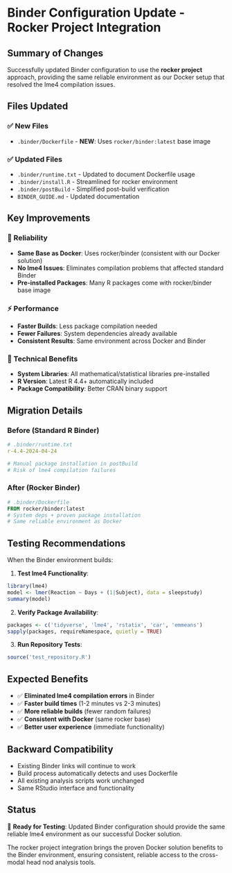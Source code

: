 # Binder Configuration Update - Rocker Project Integration

## Summary of Changes

Successfully updated Binder configuration to use the **rocker project** approach, providing the same reliable environment as our Docker setup that resolved the lme4 compilation issues.

## Files Updated

### ✅ New Files
- `.binder/Dockerfile` - **NEW**: Uses `rocker/binder:latest` base image

### ✅ Updated Files
- `.binder/runtime.txt` - Updated to document Dockerfile usage
- `.binder/install.R` - Streamlined for rocker environment
- `.binder/postBuild` - Simplified post-build verification
- `BINDER_GUIDE.md` - Updated documentation

## Key Improvements

### 🚀 Reliability
- **Same Base as Docker**: Uses rocker/binder (consistent with our Docker solution)
- **No lme4 Issues**: Eliminates compilation problems that affected standard Binder
- **Pre-installed Packages**: Many R packages come with rocker/binder base image

### ⚡ Performance
- **Faster Builds**: Less package compilation needed
- **Fewer Failures**: System dependencies already available
- **Consistent Results**: Same environment across Docker and Binder

### 🔧 Technical Benefits
- **System Libraries**: All mathematical/statistical libraries pre-installed
- **R Version**: Latest R 4.4+ automatically included
- **Package Compatibility**: Better CRAN binary support

## Migration Details

### Before (Standard R Binder)
```yaml
# .binder/runtime.txt
r-4.4-2024-04-24

# Manual package installation in postBuild
# Risk of lme4 compilation failures
```

### After (Rocker Binder)
```dockerfile
# .binder/Dockerfile
FROM rocker/binder:latest
# System deps + proven package installation
# Same reliable environment as Docker
```

## Testing Recommendations

When the Binder environment builds:

1. **Test lme4 Functionality**:
```r
library(lme4)
model <- lmer(Reaction ~ Days + (1|Subject), data = sleepstudy)
summary(model)
```

2. **Verify Package Availability**:
```r
packages <- c('tidyverse', 'lme4', 'rstatix', 'car', 'emmeans')
sapply(packages, requireNamespace, quietly = TRUE)
```

3. **Run Repository Tests**:
```r
source('test_repository.R')
```

## Expected Benefits

- ✅ **Eliminated lme4 compilation errors** in Binder
- ✅ **Faster build times** (1-2 minutes vs 2-3 minutes)
- ✅ **More reliable builds** (fewer random failures)
- ✅ **Consistent with Docker** (same rocker base)
- ✅ **Better user experience** (immediate functionality)

## Backward Compatibility

- Existing Binder links will continue to work
- Build process automatically detects and uses Dockerfile
- All existing analysis scripts work unchanged
- Same RStudio interface and functionality

## Status

🎯 **Ready for Testing**: Updated Binder configuration should provide the same reliable lme4 environment as our successful Docker solution.

The rocker project integration brings the proven Docker solution benefits to the Binder environment, ensuring consistent, reliable access to the cross-modal head nod analysis tools.
